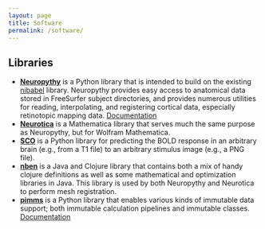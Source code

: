 ```yaml
---
layout: page
title: Software
permalink: /software/
---
```


## Libraries

* **[Neuropythy](https://github.com/noahbenson/neuropythy)** is a Python library that is intended to
  build on the existing [nibabel](http://nipy.org/nibabel/) library. Neuropythy provides easy access
  to anatomical data stored in FreeSurfer subject directories, and provides numerous utilities for
  reading, interpolating, and registering cortical data, especially retinotopic mapping data.
  [Documentation]({{site.baseurl}}/docs/neuropythy/_build/html/index.html)
* **[Neurotica](https://github.com/noahbenson/Neurotica)** is a Mathematica library that serves much
  the same purpose as Neuropythy, but for Wolfram Mathematica.
* **[SCO](https://github.com/WinawerLab/sco)** is a Python library for predicting the BOLD response
  in an arbitrary brain (e.g., from a T1 file) to an arbitrary stimulus image (e.g., a PNG file).
* **[nben](https://github.com/noahbenson/nben)** is a Java and Clojure library that contains both a
  mix of handy clojure definitions as well as some mathematical and optimization libraries in
  Java. This library is used by both Neuropythy and Neurotica to perform mesh registration.
* **[pimms](https://github.com/noahbenson/pimms)** is a Python library that enables various kinds of
  immutable data support; both immutable calculation pipelines and immutable classes.  
  [Documentation]({{site.baseurl}}/docs/pimms/_build/html/index.html)

